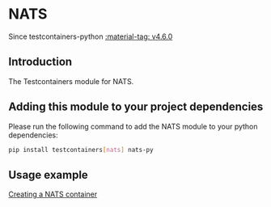 # NATS

Since testcontainers-python <a href="https://github.com/testcontainers/testcontainers-python/releases/tag/v4.6.0"><span class="tc-version">:material-tag: v4.6.0</span></a>

## Introduction

The Testcontainers module for NATS.

## Adding this module to your project dependencies

Please run the following command to add the NATS module to your python dependencies:

```bash
pip install testcontainers[nats] nats-py
```

## Usage example

<!--codeinclude-->

[Creating a NATS container](../../modules/nats/example_basic.py)

<!--/codeinclude-->
